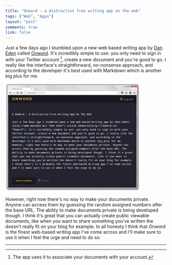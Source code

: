 ```yaml
---
title: "Onword – a distraction free writing app on the web"
tags: ["Web", "Apps"]
layout: "post"
comments: true
link: false
---
```


Just a few days ago I stumbled upon a new web based writing app by [Dan Eden](http://www.daneden.me/) called [Onword](http://onword.co/). It's incredibly simple to use: you only need to sign in with your Twitter account [^20121113-1], create a new document and you're good to go. I really like the interface's straightforward, no-nonsense approach, and according to the developer it's best used with Markdown which is another big plus for me.

![Onword](/images/2012/11/13/onword-app.png)

However, right now there's no way to make your documents private. Anyone can access them by guessing the random assigned numbers after the base URL. The ability to make documents private is being developed though. I think it's great that you can actually create public viewable documents, like when you want to share something you've written the doesn't really fit on your blog for example. In all honesty I think that Onword is the finest web-based writing app I've come across and I'll make sure to use it when I feel the urge and need to do so.

* * *

[^20121113-1]: The app uses it to associate your documents with your account.
